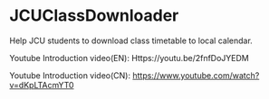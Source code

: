 # JCUClassDownloader
Help JCU students to download class timetable to local calendar.

Youtube Introduction video(EN):
Https://youtu.be/2fnfDoJYEDM


Youtube Introduction video(CN):
https://www.youtube.com/watch?v=dKpLTAcmYT0



